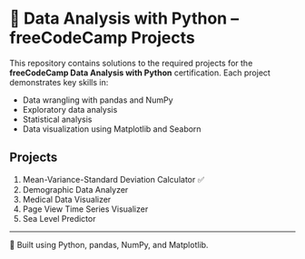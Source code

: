 # 🧪 Data Analysis with Python – freeCodeCamp Projects 

This repository contains solutions to the required projects for the **freeCodeCamp Data Analysis with Python** certification. Each project demonstrates key skills in:

- Data wrangling with pandas and NumPy
- Exploratory data analysis
- Statistical analysis
- Data visualization using Matplotlib and Seaborn

## Projects
1. Mean-Variance-Standard Deviation Calculator ✅
2. Demographic Data Analyzer
3. Medical Data Visualizer
4. Page View Time Series Visualizer
5. Sea Level Predictor

---

🧠 Built using Python, pandas, NumPy, and Matplotlib.
